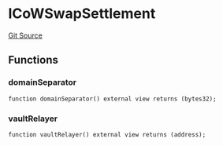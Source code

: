 # ICoWSwapSettlement
[Git Source](https://github.com/FloorDAO/floor-v2/blob/c8169a0594ad07a37d169672a50f4155c41be809/src/interfaces/cowswap/CoWSwapSettlement.sol)


## Functions
### domainSeparator


```solidity
function domainSeparator() external view returns (bytes32);
```

### vaultRelayer


```solidity
function vaultRelayer() external view returns (address);
```

